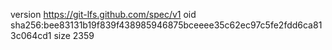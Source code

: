 version https://git-lfs.github.com/spec/v1
oid sha256:bee83131b19f839f438985946875bceeee35c62ec97c5fe2fdd6ca813c064cd1
size 2359

